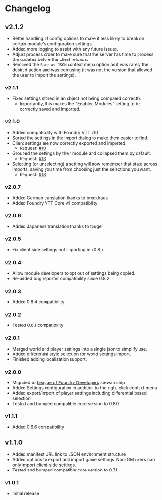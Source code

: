# Changelog

## v2.1.2

* Better handling of config options to make it less likely to break on certain module's configuration settings.
* Added more logging to assist with any future issues.
* Adjust process order to make sure that the server has time to process the updates before the client reloads.
* Removed the `Save as JSON` context menu option as it was rarely the desired action and was confusing (it was not the version that allowed the user to import the settings).

### v2.1.1

* Fixed settings stored in an object not being compared correctly.
  * Importantly, this makes the "Enabled Modules" setting to be correctly saved and imported.

### v2.1.0

* Added compatibility with Foundry VTT v10
* Sorted the settings in the import dialog to make them easier to find.
* Client settings are now correctly exported and imported.
  * Request: [#10](https://github.com/League-of-Foundry-Developers/foundryvtt-forien-copy-environment/issues/10)
* Grouped the settings by their module and collapsed them by default.
  * Request: [#13](https://github.com/League-of-Foundry-Developers/foundryvtt-forien-copy-environment/issues/13)
* Selecting (or unselecting) a setting will now remember that state across imports, saving you time from choosing just the selections you want.
  * Request: [#18](https://github.com/League-of-Foundry-Developers/foundryvtt-forien-copy-environment/issues/18)

### v2.0.7

* Added German translation thanks to brockhaus
* Added Foundry VTT Core v9 compatibility

### v2.0.6

* Added Japanese translation thanks to touge

### v2.0.5

* Fix client side settings not importing in v0.8.x

### v2.0.4

* Allow module developers to opt out of settings being copied.
* Re-added bug reporter compatibility since 0.8.2.

### v2.0.3

* Added 0.8.4 compatibility

### v2.0.2

* Tested 0.8.1 compatibility

### v2.0.1

* Merged world and player settings into a single json to simplify use.
* Added differential style selection for world settings import.
* Finished adding localization support.

### v2.0.0

* Migrated to [League of Foundry Developers](https://discord.gg/gzemMfHURH) stewardship
* Added Settings configuration in addition to the right-click context menu
* Added export/import of player settings including differential based selection
* Tested and bumped compatible core version to 0.8.0

### v1.1.1

* Added 0.6.6 compatibility 

## v1.1.0
* Added manifest URL link to JSON environment structure
* Added options to export and import game settings. Non-GM users can only import client-side settings.
* Tested and bumped compatible core version to 0.7.1

### v1.0.1
* Initial release
